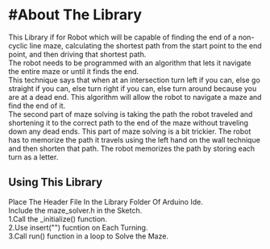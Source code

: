 #About The Library
=

This Library if for Robot which will be capable of finding the end of a non-cyclic line maze, calculating the shortest path from the start point to the end point, and then driving that shortest path.   
The robot needs to be programmed with an algorithm that lets it navigate the entire maze or until it finds the end.   
This technique says that when at an intersection turn left if you can, else go straight if you can, else turn right if you can, else turn around because you are at a dead end. This algorithm will allow the robot to navigate a maze and find the end of it.   
The second part of maze solving is taking the path the robot traveled and shortening it to the correct path to the end of the maze without traveling down any dead ends. This part of maze solving is a bit trickier. The robot has to memorize the path it travels using the left hand on the wall technique and then shorten that path. The robot memorizes the path by storing each turn as a letter.   

Using This Library  
-
Place The Header File In the Library Folder Of Arduino Ide.  
Include the maze_solver.h in the Sketch.  
1.Call the _initialize() function.  
2.Use insert("<turn direction>") fucntion on Each Turning.  
3.Call run() function in a loop to Solve the Maze.   
